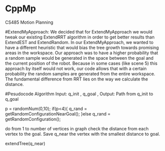 # CppMp
CS485 Motion Planning


#ExtendMyApproach:
We decided that for ExtendMyApproach we would tweak our existing ExtendRRT algorithm in order to get better results than ExtendEST and ExtendRandom. In our ExtendMyApproach, we wanted to have a different heuristic that would bias the tree growth towards promising areas in the workspace. Our approach was to have a higher probability that a random sample would be generated in the space between the goal and the current position of the robot. Because in some cases (like scene 5) this approach by itself would not work, our code allows that with a certain probability the random samples are generated from the entire workspace. The fundamental difference from RRT lies on the way we calculate the distance. 

#Pesudocode Algorithm 
Input: q_init , q_goal , 
Output: Path from q_init to q_goal 

p = randomNum(0,10);
if(p<4){
	q_rand = getRandomConfigurationNearGoal();
}else
	q_rand = getRandomConfiguration(); 
	
do from 1 to number of vertices in graph
	check the distance from each vertex to the goal.
	Save q_near the vertex with the smallest distance to goal.
  
extendTree(q_near)

